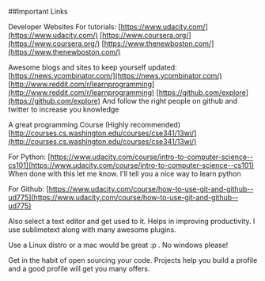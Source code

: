 ##Important Links

Developer Websites For tutorials:
[https://www.udacity.com/](https://www.udacity.com/)
[https://www.coursera.org/](https://www.coursera.org/)
[https://www.thenewboston.com/](https://www.thenewboston.com/)

Awesome blogs and sites to keep yourself updated:
[https://news.ycombinator.com/](https://news.ycombinator.com/)
[http://www.reddit.com/r/learnprogramming](http://www.reddit.com/r/learnprogramming)
[https://github.com/explore](https://github.com/explore)
And follow the right people on github and twitter to increase you knowledge

A great programming Course (Highly recommended)
[http://courses.cs.washington.edu/courses/cse341/13wi/](http://courses.cs.washington.edu/courses/cse341/13wi/)


For Python:
[https://www.udacity.com/course/intro-to-computer-science--cs101](https://www.udacity.com/course/intro-to-computer-science--cs101)
When done with this let me know. I'll tell you a nice way to learn python

For Github:
[https://www.udacity.com/course/how-to-use-git-and-github--ud775](https://www.udacity.com/course/how-to-use-git-and-github--ud775)

Also select a text editor and get used to it. Helps in improving productivity.
I use sublimetext along with many awesome plugins.

Use a Linux distro or a mac would be great :p . No windows please!

Get in the habit of open sourcing your code. Projects help you build a profile and a good profile will get you many offers.
